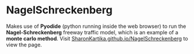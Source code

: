 # NagelSchreckenberg

Makes use of **Pyodide** (python running inside the web browser) to run the **Nagel-Schreckenberg** freeway traffic model, which is an example of a **monte carlo method**. Visit 
[SharonKartika.github.io/NagelSchreckenberg](https://sharonkartika.github.io/NagelSchreckenberg/) to view the page.
